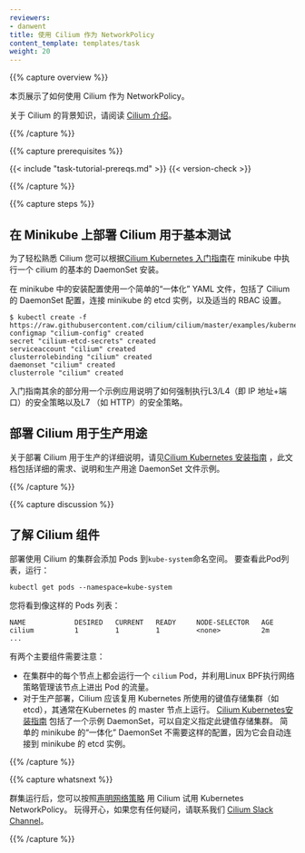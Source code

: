 ```yaml
---
reviewers:
- danwent
title: 使用 Cilium 作为 NetworkPolicy
content_template: templates/task
weight: 20
---
```


{{% capture overview %}}
<!-- This page shows how to use Cilium for NetworkPolicy.

For background on Cilium, read the [Introduction to Cilium](https://cilium.readthedocs.io/en/latest/intro). -->

本页展示了如何使用 Cilium 作为 NetworkPolicy。

关于 Cilium 的背景知识，请阅读 [Cilium 介绍](https://cilium.readthedocs.io/en/latest/intro)。

{{% /capture %}}

{{% capture prerequisites %}}

{{< include "task-tutorial-prereqs.md" >}} {{< version-check >}}

{{% /capture %}}

{{% capture steps %}}
<!-- 
## Deploying Cilium on Minikube for Basic Testing

To get familiar with Cilium easily you can follow the
[Cilium Kubernetes Getting Started Guide](https://docs.cilium.io/en/latest/gettingstarted/minikube/)
to perform a basic DaemonSet installation of Cilium in minikube.

Installation in a minikube setup uses a simple ''all-in-one'' YAML
file that includes DaemonSet configurations for Cilium, to connect
to the minikube's etcd instance as well as appropriate RBAC settings:
 -->

## 在 Minikube 上部署 Cilium 用于基本测试

为了轻松熟悉 Cilium 您可以根据[Cilium Kubernetes 入门指南](https://docs.cilium.io/en/latest/gettingstarted/minikube/)在 minikube 中执行一个 cilium 的基本的 DaemonSet 安装。

在 minikube 中的安装配置使用一个简单的“一体化” YAML 文件，包括了 Cilium 的 DaemonSet 配置，连接 minikube 的 etcd 实例，以及适当的 RBAC 设置。

```shell
$ kubectl create -f https://raw.githubusercontent.com/cilium/cilium/master/examples/kubernetes/cilium.yaml
configmap "cilium-config" created
secret "cilium-etcd-secrets" created
serviceaccount "cilium" created
clusterrolebinding "cilium" created
daemonset "cilium" created
clusterrole "cilium" created
```
<!-- 
The remainder of the Getting Started Guide explains how to enforce both L3/L4
(i.e., IP address + port) security policies, as well as L7 (e.g., HTTP) security
policies using an example application.
 -->
入门指南其余的部分用一个示例应用说明了如何强制执行L3/L4（即 IP 地址+端口）的安全策略以及L7 （如 HTTP）的安全策略。

<!-- 
## Deploying Cilium for Production Use

For detailed instructions around deploying Cilium for production, see:
[Cilium Kubernetes Installation Guide](https://cilium.readthedocs.io/en/latest/kubernetes/install/)
This documentation includes detailed requirements, instructions and example
production DaemonSet files.
 -->

## 部署 Cilium 用于生产用途
关于部署 Cilium 用于生产的详细说明，请见[Cilium Kubernetes 安装指南](https://cilium.readthedocs.io/en/latest/kubernetes/install/)
，此文档包括详细的需求、说明和生产用途 DaemonSet 文件示例。

{{% /capture %}}

{{% capture discussion %}}
<!-- 
##  Understanding Cilium components

Deploying a cluster with Cilium adds Pods to the `kube-system` namespace. To see
this list of Pods run:
 -->
##  了解 Cilium 组件

部署使用 Cilium 的集群会添加 Pods 到`kube-system`命名空间。 要查看此Pod列表，运行：

```shell
kubectl get pods --namespace=kube-system
```

<!-- You'll see a list of Pods similar to this: -->
您将看到像这样的 Pods 列表：

```console
NAME            DESIRED   CURRENT   READY     NODE-SELECTOR   AGE
cilium          1         1         1         <none>          2m
...
```
<!-- 
There are two main components to be aware of:

- One `cilium` Pod runs on each node in your cluster and enforces network policy
on the traffic to/from Pods on that node using Linux BPF.
- For production deployments, Cilium should leverage the key-value store cluster
(e.g., etcd) used by Kubernetes, which typically runs on the Kubernetes master nodes.
The [Cilium Kubernetes Installation Guide](https://cilium.readthedocs.io/en/latest/kubernetes/install/)
includes an example DaemonSet which can be customized to point to this key-value
store cluster. The simple ''all-in-one'' DaemonSet for minikube requires no such
configuration because it automatically connects to the minikube's etcd instance.
 -->
有两个主要组件需要注意：

- 在集群中的每个节点上都会运行一个 `cilium` Pod，并利用Linux BPF执行网络策略管理该节点上进出 Pod 的流量。
- 对于生产部署，Cilium 应该复用 Kubernetes 所使用的键值存储集群（如 etcd），其通常在Kubernetes 的 master 节点上运行。
[Cilium Kubernetes安装指南](https://cilium.readthedocs.io/en/latest/kubernetes/install/)
包括了一个示例 DaemonSet，可以自定义指定此键值存储集群。 
简单的 minikube 的“一体化” DaemonSet 不需要这样的配置，因为它会自动连接到 minikube 的 etcd 实例。

{{% /capture %}}

{{% capture whatsnext %}}
<!-- Once your cluster is running, you can follow the
[Declare Network Policy](/docs/tasks/administer-cluster/declare-network-policy/)
to try out Kubernetes NetworkPolicy with Cilium.
Have fun, and if you have questions, contact us using the
[Cilium Slack Channel](https://cilium.herokuapp.com/). -->
群集运行后，您可以按照[声明网络策略](/zh/docs/tasks/administer-cluster/declare-network-policy/)
用 Cilium 试用 Kubernetes NetworkPolicy。
玩得开心，如果您有任何疑问，请联系我们
[Cilium Slack Channel](https://cilium.herokuapp.com/)。

{{% /capture %}}

